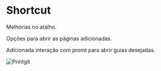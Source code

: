 # Shortcut
Melhorias no atalho.

Opções para abrir as páginas adicionadas.

Adicionada interação com promt para abrir guias desejadas.

![Printgit](https://user-images.githubusercontent.com/79605319/157523289-32dcb215-0bbd-453c-b830-2c35b0ef9b0b.png)
